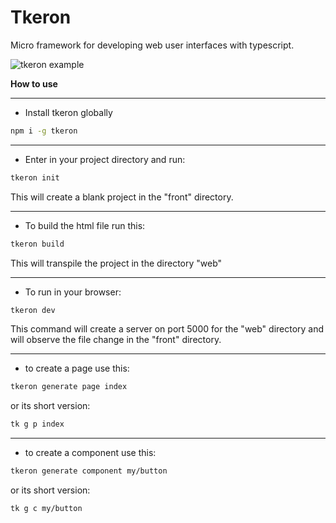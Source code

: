 # Tkeron

Micro framework for developing web user interfaces with typescript.

![tkeron example](./assets/tkeron_example.gif)

**How to use**


---
- Install tkeron globally

```bash
npm i -g tkeron
```

---
- Enter in your project directory and run:

```bash
tkeron init
```

This will create a blank project in the "front" directory.

---
- To build the html file run this:

```bash
tkeron build
```

This will transpile the project in the directory "web"

---
- To run in your browser:

```bash
tkeron dev
```

This command will create a server on port 5000 for the "web" directory and will observe the file change in the "front" directory.

---
- to create a page use this:

```bash
tkeron generate page index
```

or its short version: 

```bash
tk g p index
```

---
- to create a component use this:

```bash
tkeron generate component my/button
```

or its short version: 

```bash
tk g c my/button
```


